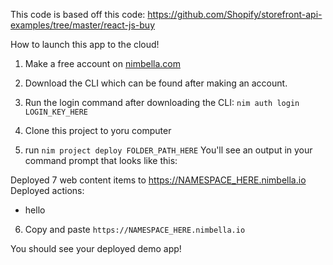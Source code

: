 This code is based off this code: https://github.com/Shopify/storefront-api-examples/tree/master/react-js-buy

How to launch this app to the cloud!

1. Make a free account on [nimbella.com](nimbella.com)

2. Download the CLI which can be found after making an account.

3. Run the login command after downloading the CLI: `nim auth login LOGIN_KEY_HERE`

4. Clone this project to yoru computer

5. run `nim project deploy FOLDER_PATH_HERE`
   You'll see an output in your command prompt that looks like this:

Deployed 7 web content items to
https://NAMESPACE_HERE.nimbella.io
Deployed actions:

- hello

6. Copy and paste `https://NAMESPACE_HERE.nimbella.io`

You should see your deployed demo app!
